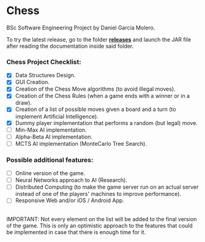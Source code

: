 # Chess
BSc Software Engineering Project by Daniel García Molero.

To try the latest release, go to the folder [**releases**](/releases) and launch the JAR file after reading the documentation inside said folder.

### Chess Project Checklist: <br>
- [x] Data Structures Design.<br>
- [x] GUI Creation.<br>
- [x] Creation of the Chess Move algorithms (to avoid illegal moves).<br>
- [x] Creation of the Chess Rules (when a game ends with a winner or in a draw).<br>
- [x] Creation of a list of possible moves given a board and a turn (to implement Artificial Intelligence).<br>
- [x] Dummy player implementation that performs a random (but legal) move.<br>
- [ ] Min-Max AI implementation.<br>
- [ ] Alpha-Beta AI implementation.<br>
- [ ] MCTS AI implementation (MonteCarlo Tree Search).<br>

### Possible additional features: <br>
- [ ] Online version of the game.<br>
- [ ] Neural Networks approach to AI (Research).<br>
- [ ] Distributed Computing (to make the game server run on an actual server instead of one of the players' machines to improve performance).<br>
- [ ] Responsive Web and/or iOS / Android App.<br>
<br>
IMPORTANT: Not every element on the list will be added to the final version of the game. This is only an optimistic approach to the features that could be implemented in case that there is enough time for it.
